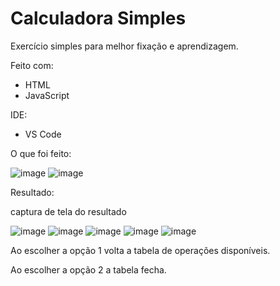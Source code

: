 # Calculadora Simples

Exercício simples para melhor fixação e aprendizagem.

Feito com:
 - HTML
 - JavaScript
 
 IDE:
  - VS Code

O que foi feito:

![image](https://github.com/DMxta/Calculadora-JavaScript/assets/136941005/bb13c6a4-8da7-44e2-943f-55255f903d2f)
![image](https://github.com/DMxta/Calculadora-JavaScript/assets/136941005/0962cc65-4db1-4be3-8abd-e6913dd7431b)

Resultado: 

captura de tela do resultado

![image](https://github.com/DMxta/Calculadora-JavaScript/assets/136941005/acd24492-2790-4200-8b62-b1d70e477b94)
![image](https://github.com/DMxta/Calculadora-JavaScript/assets/136941005/ffae37d5-ab91-45f7-96da-be1e38dc2573)
![image](https://github.com/DMxta/Calculadora-JavaScript/assets/136941005/15c2405b-6805-4e63-9982-27271ceb9ffb)
![image](https://github.com/DMxta/Calculadora-JavaScript/assets/136941005/6340d21a-8976-4403-ac26-4c2e4be44cbd)
![image](https://github.com/DMxta/Calculadora-JavaScript/assets/136941005/40216caf-6c38-4a67-b41c-d0fa6f3254c1)

Ao escolher a opção 1 volta a tabela de operações disponíveis.

Ao escolher a opção 2 a tabela fecha.
